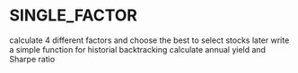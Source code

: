 # SINGLE_FACTOR
calculate 4 different factors and choose the best to select stocks later
write a simple function for historial backtracking
calculate annual yield and Sharpe ratio
